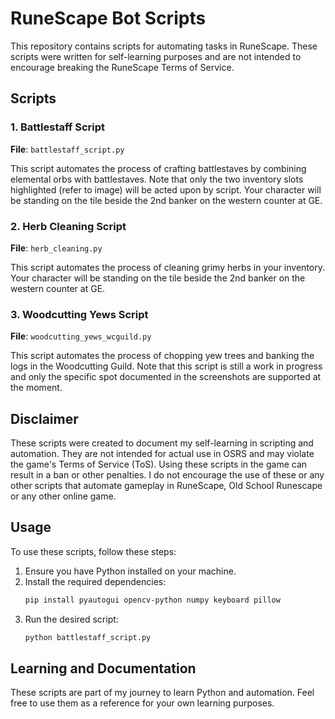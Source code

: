# RuneScape Bot Scripts

This repository contains scripts for automating tasks in RuneScape. These scripts were written for self-learning purposes and are not intended to encourage breaking the RuneScape Terms of Service.

## Scripts

### 1. Battlestaff Script
**File**: `battlestaff_script.py`

This script automates the process of crafting battlestaves by combining elemental orbs with battlestaves.
Note that only the two inventory slots highlighted (refer to image) will be acted upon by script.
Your character will be standing on the tile beside the 2nd banker on the western counter at GE.
### 2. Herb Cleaning Script
**File**: `herb_cleaning.py`

This script automates the process of cleaning grimy herbs in your inventory.
Your character will be standing on the tile beside the 2nd banker on the western counter at GE.
### 3. Woodcutting Yews Script
**File**: `woodcutting_yews_wcguild.py`

This script automates the process of chopping yew trees and banking the logs in the Woodcutting Guild. Note that this script is still a work in progress and only the specific spot documented in the screenshots are supported at the moment.

## Disclaimer

These scripts were created to document my self-learning in scripting and automation. They are not intended for actual use in OSRS and may violate the game's Terms of Service (ToS). Using these scripts in the game can result in a ban or other penalties. I do not encourage the use of these or any other scripts that automate gameplay in RuneScape, Old School Runescape or any other online game.

## Usage

To use these scripts, follow these steps:
1. Ensure you have Python installed on your machine.
2. Install the required dependencies:
    ```sh
    pip install pyautogui opencv-python numpy keyboard pillow
    ```
3. Run the desired script:
    ```sh
    python battlestaff_script.py
    ```

## Learning and Documentation

These scripts are part of my journey to learn Python and automation. Feel free to use them as a reference for your own learning purposes.

